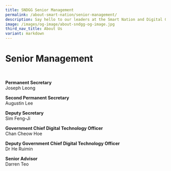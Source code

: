 ```yaml
---
title: SNDGG Senior Management
permalink: /about-smart-nation/senior-management/
description: Say hello to our leaders at the Smart Nation and Digital Government Group!
image: /images/og-image/about-sndgg-og-image.jpg
third_nav_title: About Us
variant: markdown
---
```

#   Senior Management

<br>

**Permanent Secretary**<br>
Joseph Leong

**Second Permanent Secretary**<br>
Augustin Lee

**Deputy Secretary**<br>
Sim Feng-Ji

**Government Chief Digital Technology Officer**<br>
Chan Cheow Hoe

**Deputy Government Chief Digital Technology Officer**<br>
Dr He Ruimin

**Senior Advisor**<br>
Darren Teo